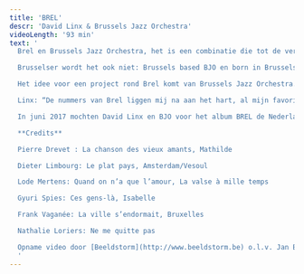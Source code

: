 ```yaml
---
title: 'BREL'
descr: 'David Linx & Brussels Jazz Orchestra'
videoLength: '93 min'
text: '
  Brel en Brussels Jazz Orchestra, het is een combinatie die tot de verbeelding spreekt. Voeg daar de internationaal gerenommeerde vocalist David Linx aan toe en je hebt een muzikaal project met vijfsterrenkwaliteit.

  Brusselser wordt het ook niet: Brussels based BJO en born in Brussels David Linx brengen de muziek van Brusselaar Jacques Brel. BJO musici Frank Vaganée, Dieter Limbourg, Lode Mertens, Gyuri Spies, Nathalie Loriers en Pierre Drevet arrangeerden chansons van Jacques Brel voor groot jazzorkest en David Linx. La chanson des vieux amants, Bruxelles, Le plat pays, La valse à mille temps en andere klassiekers van Brel alsof het pure jazz standards zijn: du jamais vu!

  Het idee voor een project rond Brel komt van Brussels Jazz Orchestra. Na 2 succesvolle samenwerkingen met de Parijse Belg David Linx, één van de grootste jazz vocalisten van het moment, lag het voor de hand om opnieuw met David in zee te gaan. Linx nam in het verleden één nummer van Brel op en toerde recent met muziek van Claude Nougaro, een Franse chansonnier die dicht bij de jazz aanleunde. Zingen en swingen in het Frans is voor Linx evident. Nochtans zal hij twee nummers in een Engelse versie brengen: Amsterdam in de versie van David Bowie en Isabelle.

  Linx: “De nummers van Brel liggen mij na aan het hart, al mijn favorieten werden geselecteerd voor dit project. Wat het extra plezierig maakt voor mij is dat Brel zo vaak zingt over de drie steden waar ik heb gewoond (Brussel en Amsterdam) of en nu nog woon (Parijs).”

  In juni 2017 mochten David Linx en BJO voor het album BREL de Nederlandse Edison Jazz/World Award 2017 in de categorie “Jazz Vocaal” in ontvangst nemen.

  **Credits**

  Pierre Drevet : La chanson des vieux amants, Mathilde

  Dieter Limbourg: Le plat pays, Amsterdam/Vesoul

  Lode Mertens: Quand on n’a que l’amour, La valse à mille temps

  Gyuri Spies: Ces gens-là, Isabelle

  Frank Vaganée: La ville s’endormait, Bruxelles

  Nathalie Loriers: Ne me quitte pas

  Opname video door [Beeldstorm](http://www.beeldstorm.be) o.l.v. Jan Bosteels, in Flagey (Brussel) tijdens Brussels Jazz Festival (2016)
  ‍'
---
```

